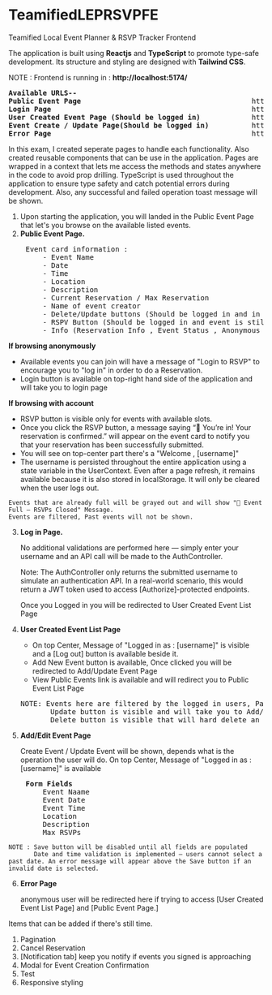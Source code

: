 # TeamifiedLEPRSVPFE
Teamified Local Event Planner &amp; RSVP Tracker Frontend


The application is built using <strong>Reactjs</strong> and <strong>TypeScript</strong> to promote type-safe development. Its structure and styling are designed with <strong>Tailwind CSS</strong>.

NOTE : Frontend is running in : <strong>http://localhost:5174/</strong>

<pre>
<strong>Available URLS--</strong>
<strong>Public Event Page</strong>                                        http://localhost:5174/
<strong>Login Page</strong>                                               http://localhost:5174/login
<strong>User Created Event Page (Should be logged in)</strong>            http://localhost:5174/events
<strong>Event Create / Update Page(Should be logged in)</strong>          http://localhost:5174/addUpdateEvent/:id?
<strong>Error Page</strong>                                               http://localhost:5174/error
</pre>

In this exam, I created seperate pages to handle each functionality. Also created reusable components that can be use in the application. Pages are wrapped in a context that lets me access the methods and states anywhere in the code to avoid prop drilling. TypeScript is used throughout the application to ensure type safety and catch potential errors during development. Also, any successful and failed operation toast message will be shown.


1. Upon starting the application, you will landed in the Public Event Page that let's you browse on the available listed events.
2. <strong>Public Event Page.</strong>

<pre>
    Event card information : 
        - Event Name
        - Date
        - Time
        - Location
        - Description
        - Current Reservation / Max Reservation
        - Name of event creator
        - Delete/Update buttons (Should be logged in and in User Created Event Page)
        - RSPV Button (Should be logged in and event is still not full)
        - Info (Reservation Info , Event Status , Anonymous message) 
</pre>
<div>
    <strong>If browsing anonymously</strong> 
    <ul>
    <li>Available events you can join will have a message of "Login to RSVP" to encourage you to "log in" in order to do a Reservation.</li>
    <li>Login button is available on top-right hand side of the application and will take you to login page</li>
    </ul>
</div>                                                
    <strong>If browsing with account</strong>
    <ul>
    <li>RSVP button is visible only for events with available slots.</li>
    <li>Once you click the RSVP button, a message saying “🎉 You’re in! Your reservation is confirmed.” will appear on the event card to notify you that your reservation has been successfully submitted.</li>
    <li>You will see on top-center part there's a "Welcome , [username]"</li>
    <li>The username is persisted throughout the entire application using a state variable in the UserContext. Even after a page refresh, it remains available because it is also stored in localStorage. It will only be cleared when the user logs out.</li>
    </ul>

    Events that are already full will be grayed out and will show "🚫 Event Full – RSVPs Closed" Message. 
    Events are filtered, Past events will not be shown.
   
3. <strong>Log in Page.</strong>

    No additional validations are performed here — simply enter your username and an API call will be made to the AuthController.

    Note: The AuthController only returns the submitted username to simulate an authentication API. In a real-world scenario, this would return a JWT token used to access [Authorize]-protected endpoints.
    
    Once you Logged in you will be redirected to User Created Event List Page

4. <strong>User Created Event List Page</strong>
    
    <ul>
    <li>On top Center, Message of "Logged in as : [username]" is visible and a [Log out] button is available beside it.
    <li>Add New Event button is available, Once clicked you will be redirected to Add/Update Event Page
    <li>View Public Events link is available and will redirect you to Public Event List Page
    </ul>

    <pre>NOTE: Events here are filtered by the logged in users, Past events will not be shown.
          Update button is visible and will take you to Add/Update Event Page populating the fields based on the clicked event card
          Delete button is visible that will hard delete an event.</pre>
    
5. <strong>Add/Edit Event Page</strong>

    Create Event / Update Event will be shown, depends what is the operation the user will do.
    On top Center, Message of "Logged in as : [username]" is available

<pre>
    <strong>Form Fields</strong> 
        Event Naame
        Event Date
        Event Time
        Location
        Description
        Max RSVPs
</pre>

    NOTE : Save button will be disabled until all fields are populated
           Date and time validation is implemented — users cannot select a past date. An error message will appear above the Save button if an invalid date is selected.
           
6. <strong>Error Page</strong>

    anonymous user will be redirected here if trying to access [User Created Event List Page] and [Public Event Page.]



Items that can be added if there's still time.

1. Pagination
2. Cancel Reservation
3. [Notification tab] keep you notify if events you signed is approaching
4. Modal for Event Creation Confirmation
4. Test
5. Responsive styling
